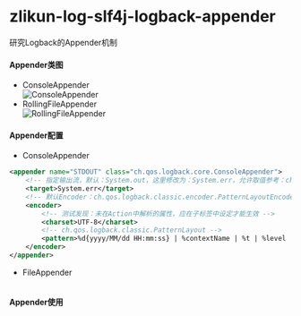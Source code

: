 # zlikun-log-slf4j-logback-appender

研究Logback的Appender机制

#### Appender类图
- ConsoleAppender  
![ConsoleAppender](http://img0.ph.126.net/u30ejhckk69U63Cqoy1FfQ==/6632058425678611647.png)
- RollingFileAppender  
![RollingFileAppender](http://img1.ph.126.net/DYEGd7CjQ_3CLlWYlTtqkA==/6632036435446056436.png)

#### Appender配置
- ConsoleAppender  
```xml
<appender name="STDOUT" class="ch.qos.logback.core.ConsoleAppender">
    <!-- 指定输出流，默认：System.out，这里修改为：System.err，允许取值参考：ch.qos.logback.core.joran.spi.ConsoleTarget -->
    <target>System.err</target>
    <!-- 默认Encoder：ch.qos.logback.classic.encoder.PatternLayoutEncoder -->
    <encoder>
        <!-- 测试发现：未在Action中解析的属性，应在子标签中设定才能生效 -->
        <charset>UTF-8</charset>
        <!-- ch.qos.logback.classic.PatternLayout -->
        <pattern>%d{yyyy/MM/dd HH:mm:ss} | %contextName | %t | %level | %logger | %msg%n</pattern>
    </encoder>
</appender>
```
- FileAppender  
```xml

```

#### Appender使用
```

```
